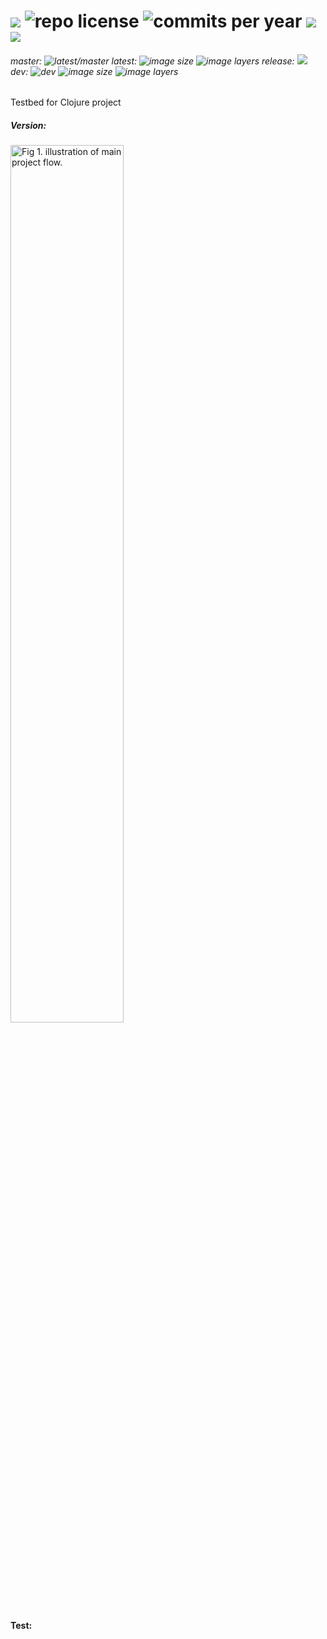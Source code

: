 # [![](http://img.shields.io/travis/bvberkum/x-clojure.svg)](https://travis-ci.org/bvberkum/x-clojure) ![repo license](https://img.shields.io/github/license/bvberkum/x-clojure.svg) ![commits per year](https://img.shields.io/github/commit-activity/y/bvberkum/x-clojure.svg) ![](https://img.shields.io/github/languages/code-size/bvberkum/x-clojure.svg) ![](https://img.shields.io/github/repo-size/bvberkum/x-clojure.svg)
###### master: ![latest/master](https://img.shields.io/github/last-commit/bvberkum/x-clojure/master.svg) latest: ![image size](https://img.shields.io/imagelayers/image-size/bvberkum/x-clojure/latest.svg) ![image layers](https://img.shields.io/imagelayers/layers/bvberkum/x-clojure/latest.svg) release: ![](https://img.shields.io/github/tag/bvberkum/x-clojure.svg) dev: ![dev](https://img.shields.io/github/last-commit/bvberkum/x-clojure/dev.svg) ![image size](https://img.shields.io/imagelayers/image-size/bvberkum/x-clojure/dev.svg) ![image layers](https://img.shields.io/imagelayers/layers/bvberkum/x-clojure/dev.svg)

Testbed for Clojure project

##### Version: 

<img src="asset/ReadME-fig1.svg" alt="Fig 1. illustration of main project flow. " width="60%" >

#### Test:


